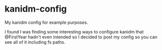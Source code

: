 # kanidm-config
My kanidm config for example purposes.

I found I was finding some interesting ways to configure kanidm that @FirstYear hadn't even intended so I decided to post my config so you can see all of it including fs paths.
